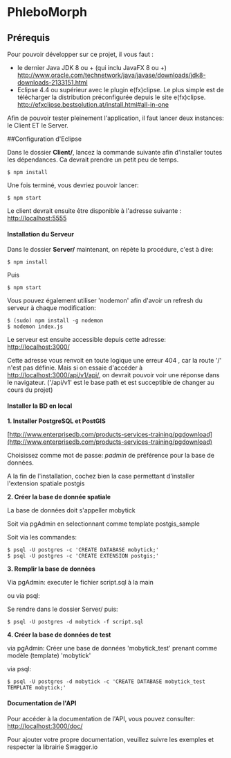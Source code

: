 # PhleboMorph


## Prérequis


Pour pouvoir développer sur ce projet, il vous faut :

- le dernier Java JDK 8 ou + (qui inclu JavaFX 8 ou +)
http://www.oracle.com/technetwork/java/javase/downloads/jdk8-downloads-2133151.html
- Eclipse 4.4 ou supérieur avec le plugin e(fx)clipse. Le plus simple est de télécharger la distribution préconfigurée depuis le site e(fx)clipse.
http://efxclipse.bestsolution.at/install.html#all-in-one

Afin de pouvoir tester pleinement l'application, il faut lancer deux instances: le Client ET le Server.

##Configuration d'Eclipse

​Dans le dossier **Client/**, lancez la commande suivante afin d'installer toutes les dépendances. Ca devrait prendre un petit peu de temps.

```
$ npm install
```

Une fois terminé, vous devriez pouvoir lancer:

```
$ npm start
```

Le client devrait ensuite être disponible à l'adresse suivante : [http://localhost:5555](http://localhost:5555)



#### Installation du Serveur



Dans le dossier **Server/** maintenant, on répète la procédure, c'est à dire:

```
$ npm install
```

Puis

```
$ npm start
```

Vous pouvez également utiliser 'nodemon' afin d'avoir un refresh du serveur à chaque modification:
```
$ (sudo) npm install -g nodemon
$ nodemon index.js
```

Le serveur est ensuite accessible depuis cette adresse: [http://localhost:3000/](http://localhost:3000/)

Cette adresse vous renvoit en toute logique une erreur 404 , car la route '/' n'est pas définie. Mais si on essaie d'accéder à [http://localhost:3000/api/v1/api/](http://localhost:3000/api/v1/api/), on devrait pouvoir voir une réponse dans le navigateur. ('/api/v1' est le base path et est succeptible de changer au cours du projet)


#### Installer la BD en local

**1. Installer PostgreSQL et PostGIS**

[http://www.enterprisedb.com/products-services-training/pgdownload](http://www.enterprisedb.com/products-services-training/pgdownload)

Choisissez comme mot de passe: *padmin* de préférence pour la base de données.

A la fin de l'installation, cochez bien la case permettant d'installer l'extension spatiale postgis

**2. Créer la base de donnée spatiale**

La base de données doit s'appeller mobytick

Soit via pgAdmin en selectionnant comme template postgis_sample

Soit via les commandes:

```
$ psql -U postgres -c 'CREATE DATABASE mobytick;'
$ psql -U postgres -c 'CREATE EXTENSION postgis;'
```

**3. Remplir la base de données**

Via pgAdmin: executer le fichier script.sql à la main 

ou via psql:

Se rendre dans le dossier Server/ puis:

```
$ psql -U postgres -d mobytick -f script.sql
```



**4. Créer la base de données de test**

via pgAdmin: Créer une base de données 'mobytick_test' prenant comme modèle (template) 'mobytick'



via psql:

```
$ psql -U postgres -d mobytick -c 'CREATE DATABASE mobytick_test TEMPLATE mobytick;'
```


#### Documentation de l'API

Pour accéder à la documentation de l'API, vous pouvez consulter: [http://localhost:3000/doc/](http://localhost:3000/doc/)

Pour ajouter votre propre documentation, veuillez suivre les exemples et respecter la librairie Swagger.io
